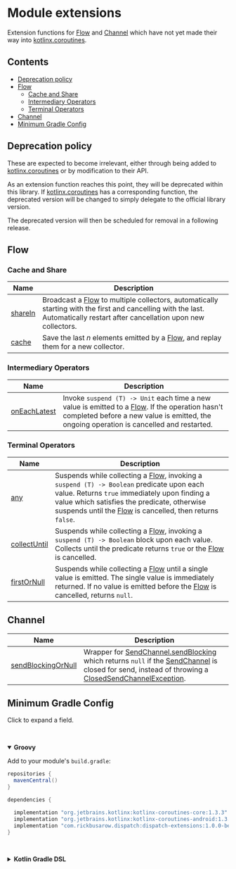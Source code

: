 # Module extensions

Extension functions for [Flow] and [Channel] which have not yet made their way into [kotlinx.coroutines].

## Contents
<!--- TOC -->

* [Deprecation policy](#deprecation-policy)
* [Flow](#flow)
  * [Cache and Share](#cache-and-share)
  * [Intermediary Operators](#intermediary-operators)
  * [Terminal Operators](#terminal-operators)
* [Channel](#channel)
* [Minimum Gradle Config](#minimum-gradle-config)

<!--- END -->

## Deprecation policy

These are expected to become irrelevant, either through being added to [kotlinx.coroutines]
or by modification to their API.

As an extension function reaches this point, they will be deprecated within this library.  If [kotlinx.coroutines] has
a corresponding function, the deprecated version will be changed to simply delegate to the official library version.

The deprecated version will then be scheduled for removal in a following release.

## Flow

### Cache and Share

| **Name**            | **Description**            |
| ------------------- | -----------------------    |
| [shareIn]           | Broadcast a [Flow] to multiple collectors, automatically starting with the first and cancelling with the last.  Automatically restart after cancellation upon new collectors.
| [cache]             | Save the last *n* elements emitted by a [Flow], and replay them for a new collector.


### Intermediary Operators

| **Name**            | **Description**            |
| ------------------- | -----------------------    |
| [onEachLatest]      | Invoke `suspend (T) -> Unit` each time a new value is emitted to a [Flow].  If the operation hasn't completed before a new value is emitted, the ongoing operation is cancelled and restarted.

### Terminal Operators

| **Name**            | **Description**            |
| ------------------- | -----------------------    |
| [any]               | Suspends while collecting a [Flow], invoking a `suspend (T) -> Boolean` predicate upon each value.  Returns `true` immediately upon finding a value which satisfies the predicate, otherwise suspends until the [Flow] is cancelled, then returns `false`.
| [collectUntil]      | Suspends while collecting a [Flow], invoking a `suspend (T) -> Boolean` block upon each value.  Collects until the predicate returns `true` or the [Flow] is cancelled.
| [firstOrNull]       | Suspends while collecting a [Flow] until a single value is emitted.  The single value is immediately returned.  If no value is emitted before the [Flow] is cancelled, returns `null`.

## Channel

| **Name**             | **Description**            |
| -------------------- | -----------------------    |
| [sendBlockingOrNull] | Wrapper for [SendChannel.sendBlocking] which returns `null` if the [SendChannel] is closed for send, instead of throwing a [ClosedSendChannelException].


## Minimum Gradle Config
Click to expand a field.

&nbsp;<details open> <summary> <b>Groovy</b> </summary>

Add to your module's `build.gradle`:

``` groovy
repositories {
  mavenCentral()
}

dependencies {

  implementation "org.jetbrains.kotlinx:kotlinx-coroutines-core:1.3.3"
  implementation "org.jetbrains.kotlinx:kotlinx-coroutines-android:1.3.3"
  implementation "com.rickbusarow.dispatch:dispatch-extensions:1.0.0-beta03"
}
```

</details>


&nbsp;<details> <summary> <b>Kotlin Gradle DSL</b> </summary>

Add to your module's `build.gradle.kts`:

``` kotlin
repositories {
  mavenCentral()
}

dependencies {

  implementation("org.jetbrains.kotlinx:kotlinx-coroutines-core:1.3.3")
  implementation("org.jetbrains.kotlinx:kotlinx-coroutines-android:1.3.3")
  implementation("com.rickbusarow.dispatch:dispatch-extensions:1.0.0-beta03")
}
```

</details>

<!--- MODULE extensions-->
<!--- INDEX  -->
[shareIn]: https://rbusarow.github.io/Dispatch/extensions//dispatch.extensions.flow/kotlinx.coroutines.flow.-flow/share-in.html
[cache]: https://rbusarow.github.io/Dispatch/extensions//dispatch.extensions.flow/kotlinx.coroutines.flow.-flow/cache.html
[onEachLatest]: https://rbusarow.github.io/Dispatch/extensions//dispatch.extensions.flow/kotlinx.coroutines.flow.-flow/on-each-latest.html
[any]: https://rbusarow.github.io/Dispatch/extensions//dispatch.extensions.flow/kotlinx.coroutines.flow.-flow/any.html
[collectUntil]: https://rbusarow.github.io/Dispatch/extensions//dispatch.extensions.flow/kotlinx.coroutines.flow.-flow/collect-until.html
[firstOrNull]: https://rbusarow.github.io/Dispatch/extensions//dispatch.extensions.flow/kotlinx.coroutines.flow.-flow/first-or-null.html
[sendBlockingOrNull]: https://rbusarow.github.io/Dispatch/extensions//dispatch.extensions.channel/kotlinx.coroutines.channels.-send-channel/send-blocking-or-null.html
<!--- END -->

[Channel]: https://kotlin.github.io/kotlinx.coroutines/kotlinx-coroutines-core/kotlinx.coroutines.channels/-channel/
[ClosedSendChannelException]: https://kotlin.github.io/kotlinx.coroutines/kotlinx-coroutines-core/kotlinx.coroutines.channels/-closed-send-channel-exception/index.html
[Flow]: https://kotlin.github.io/kotlinx.coroutines/kotlinx-coroutines-core/kotlinx.coroutines.flow/-flow/index.html
[kotlinx.coroutines]: https://kotlin.github.io/kotlinx.coroutines/
[SendChannel]: https://kotlin.github.io/kotlinx.coroutines/kotlinx-coroutines-core/kotlinx.coroutines.channels/-send-channel/index.html
[SendChannel.sendBlocking]: https://kotlin.github.io/kotlinx.coroutines/kotlinx-coroutines-core/kotlinx.coroutines.channels/send-blocking.html
